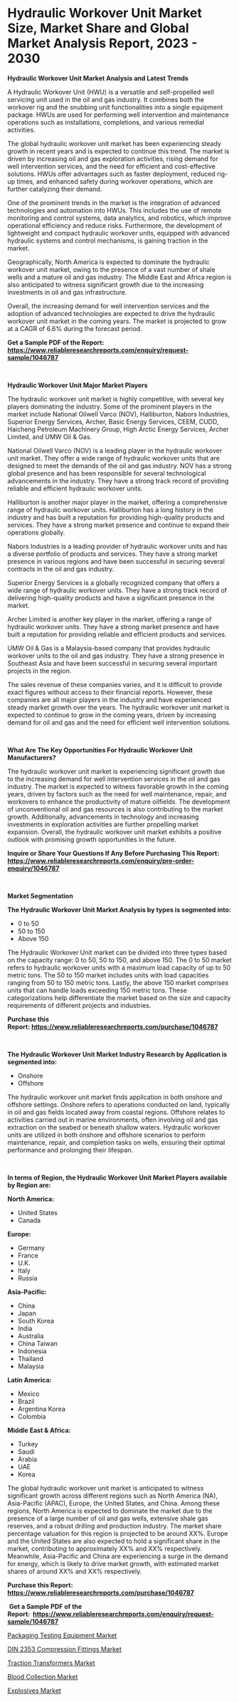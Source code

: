<p><h1>Hydraulic Workover Unit Market Size, Market Share and Global Market Analysis Report, 2023 - 2030</h1></p><p><strong>Hydraulic Workover Unit Market Analysis and Latest Trends</strong></p>
<p><p>A Hydraulic Workover Unit (HWU) is a versatile and self-propelled well servicing unit used in the oil and gas industry. It combines both the workover rig and the snubbing unit functionalities into a single equipment package. HWUs are used for performing well intervention and maintenance operations such as installations, completions, and various remedial activities.</p><p>The global hydraulic workover unit market has been experiencing steady growth in recent years and is expected to continue this trend. The market is driven by increasing oil and gas exploration activities, rising demand for well intervention services, and the need for efficient and cost-effective solutions. HWUs offer advantages such as faster deployment, reduced rig-up times, and enhanced safety during workover operations, which are further catalyzing their demand.</p><p>One of the prominent trends in the market is the integration of advanced technologies and automation into HWUs. This includes the use of remote monitoring and control systems, data analytics, and robotics, which improve operational efficiency and reduce risks. Furthermore, the development of lightweight and compact hydraulic workover units, equipped with advanced hydraulic systems and control mechanisms, is gaining traction in the market.</p><p>Geographically, North America is expected to dominate the hydraulic workover unit market, owing to the presence of a vast number of shale wells and a mature oil and gas industry. The Middle East and Africa region is also anticipated to witness significant growth due to the increasing investments in oil and gas infrastructure.</p><p>Overall, the increasing demand for well intervention services and the adoption of advanced technologies are expected to drive the hydraulic workover unit market in the coming years. The market is projected to grow at a CAGR of 6.6% during the forecast period.</p></p>
<p><strong>Get a Sample PDF of the Report:&nbsp; <a href="https://www.reliableresearchreports.com/enquiry/request-sample/1046787">https://www.reliableresearchreports.com/enquiry/request-sample/1046787</a></strong></p>
<p>&nbsp;</p>
<p><strong>Hydraulic Workover Unit Major Market Players</strong></p>
<p><p>The hydraulic workover unit market is highly competitive, with several key players dominating the industry. Some of the prominent players in the market include National Oilwell Varco (NOV), Halliburton, Nabors Industries, Superior Energy Services, Archer, Basic Energy Services, CEEM, CUDD, Haicheng Petroleum Machinery Group, High Arctic Energy Services, Archer Limited, and UMW Oil & Gas.</p><p>National Oilwell Varco (NOV) is a leading player in the hydraulic workover unit market. They offer a wide range of hydraulic workover units that are designed to meet the demands of the oil and gas industry. NOV has a strong global presence and has been responsible for several technological advancements in the industry. They have a strong track record of providing reliable and efficient hydraulic workover units.</p><p>Halliburton is another major player in the market, offering a comprehensive range of hydraulic workover units. Halliburton has a long history in the industry and has built a reputation for providing high-quality products and services. They have a strong market presence and continue to expand their operations globally.</p><p>Nabors Industries is a leading provider of hydraulic workover units and has a diverse portfolio of products and services. They have a strong market presence in various regions and have been successful in securing several contracts in the oil and gas industry.</p><p>Superior Energy Services is a globally recognized company that offers a wide range of hydraulic workover units. They have a strong track record of delivering high-quality products and have a significant presence in the market.</p><p>Archer Limited is another key player in the market, offering a range of hydraulic workover units. They have a strong market presence and have built a reputation for providing reliable and efficient products and services.</p><p>UMW Oil & Gas is a Malaysia-based company that provides hydraulic workover units to the oil and gas industry. They have a strong presence in Southeast Asia and have been successful in securing several important projects in the region.</p><p>The sales revenue of these companies varies, and it is difficult to provide exact figures without access to their financial reports. However, these companies are all major players in the industry and have experienced steady market growth over the years. The hydraulic workover unit market is expected to continue to grow in the coming years, driven by increasing demand for oil and gas and the need for efficient well intervention solutions.</p></p>
<p>&nbsp;</p>
<p><strong>What Are The Key Opportunities For Hydraulic Workover Unit Manufacturers?</strong></p>
<p><p>The hydraulic workover unit market is experiencing significant growth due to the increasing demand for well intervention services in the oil and gas industry. The market is expected to witness favorable growth in the coming years, driven by factors such as the need for well maintenance, repair, and workovers to enhance the productivity of mature oilfields. The development of unconventional oil and gas resources is also contributing to the market growth. Additionally, advancements in technology and increasing investments in exploration activities are further propelling market expansion. Overall, the hydraulic workover unit market exhibits a positive outlook with promising growth opportunities in the future.</p></p>
<p><strong>Inquire or Share Your Questions If Any Before Purchasing This Report: <a href="https://www.reliableresearchreports.com/enquiry/pre-order-enquiry/1046787">https://www.reliableresearchreports.com/enquiry/pre-order-enquiry/1046787</a></strong></p>
<p>&nbsp;</p>
<p><strong>Market Segmentation</strong></p>
<p><strong>The Hydraulic Workover Unit Market Analysis by types is segmented into:</strong></p>
<p><ul><li>0 to 50</li><li>50 to 150</li><li>Above 150</li></ul></p>
<p><p>The Hydraulic Workover Unit market can be divided into three types based on the capacity range: 0 to 50, 50 to 150, and above 150. The 0 to 50 market refers to hydraulic workover units with a maximum load capacity of up to 50 metric tons. The 50 to 150 market includes units with load capacities ranging from 50 to 150 metric tons. Lastly, the above 150 market comprises units that can handle loads exceeding 150 metric tons. These categorizations help differentiate the market based on the size and capacity requirements of different projects and industries.</p></p>
<p><strong>Purchase this Report:&nbsp;<a href="https://www.reliableresearchreports.com/purchase/1046787">https://www.reliableresearchreports.com/purchase/1046787</a></strong></p>
<p>&nbsp;</p>
<p><strong>The Hydraulic Workover Unit Market Industry Research by Application is segmented into:</strong></p>
<p><ul><li>Onshore</li><li>Offshore</li></ul></p>
<p><p>The hydraulic workover unit market finds application in both onshore and offshore settings. Onshore refers to operations conducted on land, typically in oil and gas fields located away from coastal regions. Offshore relates to activities carried out in marine environments, often involving oil and gas extraction on the seabed or beneath shallow waters. Hydraulic workover units are utilized in both onshore and offshore scenarios to perform maintenance, repair, and completion tasks on wells, ensuring their optimal performance and prolonging their lifespan.</p></p>
<p>&nbsp;</p>
<p><strong>In terms of Region, the Hydraulic Workover Unit Market Players available by Region are:</strong></p>
<p>
    <p> <strong> North America: </strong>
        <ul>
            <li>United States</li>
            <li>Canada</li>
        </ul>
        </p> 
    <p> <strong> Europe: </strong>
        <ul>
            <li>Germany</li>
            <li>France</li>
            <li>U.K.</li>
            <li>Italy</li>
            <li>Russia</li>
        </ul>
        </p> 
    <p> <strong> Asia-Pacific: </strong>
        <ul>
            <li>China</li>
            <li>Japan</li>
            <li>South Korea</li>
            <li>India</li>
            <li>Australia</li>
            <li>China Taiwan</li>
            <li>Indonesia</li>
            <li>Thailand</li>
            <li>Malaysia</li>
        </ul>
        </p> 
    <p> <strong> Latin America: </strong>
        <ul>
            <li>Mexico</li>
            <li>Brazil</li>
            <li>Argentina Korea</li>
            <li>Colombia</li>
        </ul>
        </p> 
    <p> <strong> Middle East & Africa: </strong>
        <ul>
            <li>Turkey</li>
            <li>Saudi</li>
            <li>Arabia</li>
            <li>UAE</li>
            <li>Korea</li>
        </ul>
    </p>
    </p>
<p><p>The global hydraulic workover unit market is anticipated to witness significant growth across different regions such as North America (NA), Asia-Pacific (APAC), Europe, the United States, and China. Among these regions, North America is expected to dominate the market due to the presence of a large number of oil and gas wells, extensive shale gas reserves, and a robust drilling and production industry. The market share percentage valuation for this region is projected to be around XX%. Europe and the United States are also expected to hold a significant share in the market, contributing to approximately XX% and XX% respectively. Meanwhile, Asia-Pacific and China are experiencing a surge in the demand for energy, which is likely to drive market growth, with estimated market shares of around XX% and XX% respectively.</p></p>
<p><strong>Purchase this Report: <a href="https://www.reliableresearchreports.com/purchase/1046787">https://www.reliableresearchreports.com/purchase/1046787</a></strong></p>
<p>&nbsp;<strong>Get a Sample PDF of the Report:&nbsp;&nbsp;<a href="https://www.reliableresearchreports.com/enquiry/request-sample/1046787">https://www.reliableresearchreports.com/enquiry/request-sample/1046787</a></strong></p>
<p><strong></strong></p>
<p><p><a href="https://www.linkedin.com/pulse/packaging-testing-equipment-market-research-report-provides-xbqde/">Packaging Testing Equipment Market</a></p><p><a href="https://www.linkedin.com/pulse/din-2353-compression-fittings-market-research-report-provides-wjeue/">DIN 2353 Compression Fittings Market</a></p><p><a href="https://github.com/aliciawhite5576/Market-Research-Report-List-1/blob/main/traction-transformers-market.md">Traction Transformers Market</a></p><p><a href="https://medium.com/@vidyap2912/blood-collection-market-size-cagr-trends-2024-2030-e13eddd9366d">Blood Collection Market</a></p><p><a href="https://medium.com/@v4171497/explosives-market-size-cagr-trends-2024-2030-27782712bbad">Explosives Market</a></p></p>